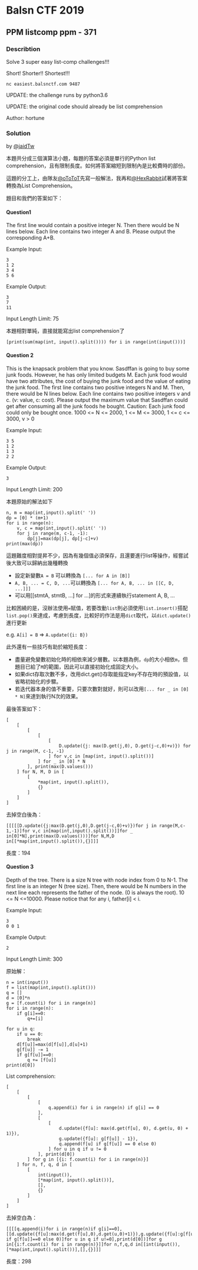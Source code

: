 # Balsn CTF 2019

## PPM listcomp ppm - 371

### Describtion

Solve 3 super easy list-comp challenges!!!

Short! Shorter!! Shortest!!!
```
nc easiest.balsnctf.com 9487
```
UPDATE: the challenge runs by python3.6

UPDATE: the original code should already be list comprehension

Author: hortune

### Solution

by [@jaidTw](https://github.com/jaidTw)

本題共分成三個演算法小題，每題的答案必須是單行的Python list comprehension，且有限制長度。如何將答案縮短到限制內是比較費時的部份。

這題的分工上，由隊友[@oToToT](https://github.com/oToToT)先寫一般解法，我再和[@HexRabbit](https://github.com/HexRabbit)試著將答案轉換為List Comprehension。

題目和我們的答案如下：

#### Question1

The first line would contain a positive integer N. Then there would be N lines below. Each line contains two integer A and B. Please output the corresponding A+B.


Example Input:
```
3
1 2
3 4
5 6
```

Example Output:
```
3
7
11
```
Input Length Limit: 75


本題相對單純，直接就能寫出list comprehension了
```
[print(sum(map(int, input().split()))) for i in range(int(input()))]
```

#### Question 2

This is the knapsack problem that you know. Sasdffan is going to buy some junk foods. However, he has only limited budgets M. Each junk food would have two attributes, the cost of buying the junk food and the value of eating the junk food. The first line contains two positive integers N and M. Then, there would be N lines below. Each line contains two positive integers v and c. (v: value, c: cost). Please output the maximum value that Sasdffan could get after consuming all the junk foods he bought. Caution: Each junk food could only be bought once.
1000 <= N <= 2000, 1 <= M <= 3000, 1 <= c <= 3000, v > 0


Example Input:
```
3 5
1 2
1 3
2 2
```
Example Output:
```
3
```

Input Length Limit: 200

本題原始的解法如下
```
n, m = map(int,input().split(' '))
dp = [0] * (m+1)
for i in range(n):
    v, c = map(int,input().split(' '))
    for j in range(m, c-1, -1):
        dp[j]=max(dp[j], dp[j-c]+v)
print(max(dp))
```

這題難度相對提昇不少，因為有幾個值必須保存，且還要進行list等操作，經嘗試後大致可以歸納出幾種轉換

* 設定新變數`A = B` 可以轉換為 `[... for A in [B]]`
* `A, B, ... = C, D, ...`可以轉換為 `[... for A, B, ... in [[C, D, ...]]]`
* 可以用[[stmtA, stmtB, ...] for ...]的形式來連續執行statement A, B, ...

比較困繞的是，沒辦法使用`=`賦值，若要改動`list`則必須使用`list.insert()`搭配`list.pop()`來達成，考慮到長度，比較好的作法是用`dict`取代，以`dict.update()`進行更新

e.g. `A[i] = B` => `A.update({i: B})`

此外還有一些技巧有助於縮短長度：
* 盡量避免變數初始化時的相依來減少層數。以本題為例，`dp`的大小相依`m`，但題目已給了`M`的範圍，因此可以直接初始化成固定大小。
* 如果dict存取次數不多，改用dict.get()存取能指定key不存在時的預設值，以省略初始化的步驟。
* 若迭代器本身的值不重要，只要次數對就好，則可以改用`[... for _ in [0] * N]`來達到執行N次的效果。

最後答案如下：

```
[
    [
        [
            [
                [
                    D.update({j: max(D.get(j,0), D.get(j-c,0)+v)}) for j in range(M, c-1, -1)
                ] for v,c in [map(int, input().split())]
            ] for _ in [0] * N
        ], print(max(D.values()))
    ] for N, M, D in [
        [
            *map(int, input().split()),
            {}
        ]
    ]
]
```

去掉空白後為：

```
[[[[[D.update({j:max(D.get(j,0),D.get(j-c,0)+v)})for j in range(M,c-1,-1)]for v,c in[map(int,input().split())]]for _ in[0]*N],print(max(D.values()))]for N,M,D in[[*map(int,input().split()),{}]]]
```
長度：194

#### Question 3

Depth of the tree. There is a size N tree with node index from 0 to N-1. The first line is an integer N (tree size). Then, there would be N numbers in the next line each represents the father of the node. (0 is always the root). 10 <= N <=10000. Please notice that for any i, father[i] < i.


Example Input:
```
3
0 0 1
```

Example Output:
```
2
```

Input Length Limit: 300

原始解：
```
n = int(input())
f = list(map(int,input().split()))
q = []
d = [0]*n
g = [f.count(i) for i in range(n)]
for i in range(n):
    if g[i]==0:
        q+=[i]

for u in q:
    if u == 0:
        break
    d[f[u]]=max(d[f[u]],d[u]+1)
    g[f[u]] -= 1
    if g[f[u]]==0:
        q += [f[u]]
print(d[0])
```

List comprehension:
```
[
    [
        [
            [
                q.append(i) for i in range(n) if g[i] == 0
            ],
            [
                [
                    d.update({f[u]: max(d.get(f[u], 0), d.get(u, 0) + 1)}),
                    g.update({f[u]: g[f[u]] - 1}),
                    q.append(f[u] if g[f[u]] == 0 else 0)
                ] for u in q if u != 0
            ], print(d[0])
        ] for g in [{i: f.count(i) for i in range(n)}]
    ] for n, f, q, d in [
        [
            int(input()),
            [*map(int, input().split())],
            [],
            {}
        ]
    ]
]
```
去掉空白為：
```
[[[[q.append(i)for i in range(n)if g[i]==0],[[d.update({f[u]:max(d.get(f[u],0),d.get(u,0)+1)}),g.update({f[u]:g[f[u]]-1}),q.append(f[u] if g[f[u]]==0 else 0)]for u in q if u!=0],print(d[0])]for g in[{i:f.count(i) for i in range(n)}]]for n,f,q,d in[[int(input()),[*map(int,input().split())],[],{}]]]
```

長度：298
